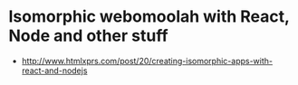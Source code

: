 # Isomorphic webomoolah with React, Node and other stuff

* http://www.htmlxprs.com/post/20/creating-isomorphic-apps-with-react-and-nodejs